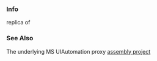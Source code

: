 ### Info 
replica of [](https://github.com/twenzel/FlaUIRecorder)

### See Also

The underlying MS UIAutomation proxy [assembly project](https://github.com/FlaUI/FlaUI)

